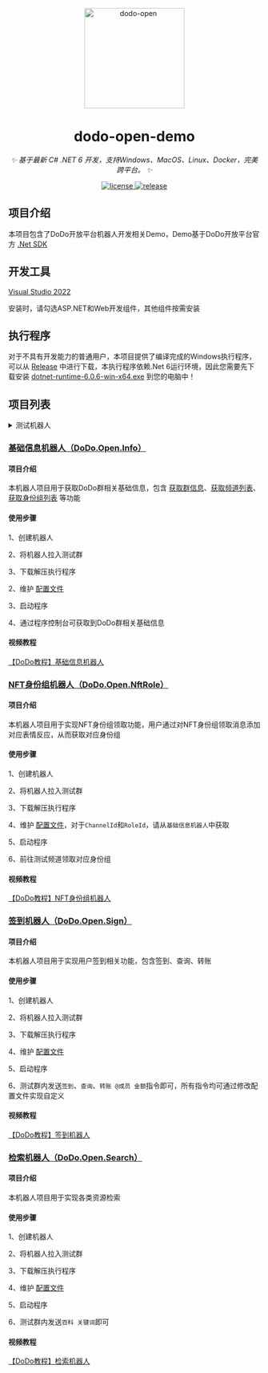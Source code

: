 
<p align="center">
  <a href="https://open.imdodo.com">
    <img src="https://open.imdodo.com/images/hero.png" width="200" height="200" alt="dodo-open">
  </a>
</p>

<div align="center">

  # dodo-open-demo

  _✨ 基于最新 C# .NET 6 开发，支持Windows、MacOS、Linux、Docker，完美跨平台。 ✨_

  <a href="https://github.com/Rhyheart/dodo-open-demo/blob/main/LICENSE">
    <img src="https://img.shields.io/github/license/Rhyheart/dodo-open-demo" alt="license">
  </a>
  <a href="https://github.com/Rhyheart/dodo-open-demo/releases">
    <img src="https://img.shields.io/github/v/release/Rhyheart/dodo-open-demo?color=blueviolet&include_prereleases"
      alt="release">
  </a>

</div>


## 项目介绍

本项目包含了DoDo开放平台机器人开发相关Demo，Demo基于DoDo开放平台官方 [.Net SDK](https://github.com/dodo-open/dodo-open-net)


## 开发工具

[Visual Studio 2022](https://visualstudio.microsoft.com/zh-hans/vs/)

安装时，请勾选ASP.NET和Web开发组件，其他组件按需安装


## 执行程序

对于不具有开发能力的普通用户，本项目提供了编译完成的Windows执行程序，可以从 [Release](https://github.com/Rhyheart/dodo-open-demo/releases) 中进行下载，本执行程序依赖.Net 6运行环境，因此您需要先下载安装 [dotnet-runtime-6.0.6-win-x64.exe](https://download.visualstudio.microsoft.com/download/pr/7989338b-8ae9-4a5d-8425-020148016812/c26361fde7f706279265a505b4d1d93a/dotnet-runtime-6.0.6-win-x64.exe) 到您的电脑中！


## 项目列表

<details>
<summary>测试机器人</summary>

#### 项目地址
[测试机器人（DoDo.Open.Test）](https://github.com/Rhyheart/dodo-open-demo/tree/main/src/DoDo.Open.Test)

#### 项目介绍

本机器人项目用于测试DoDo开放平台相关接口，包含大量SDK自带的测试用例

#### 使用步骤

1、访问 [DoDo开放平台](https://open.imdodo.com/go/introduction/deployment.html)，按照教程创建机器人，获取机器人的`ClientId`和`Token`

2、将机器人拉入测试群

3、下载解压执行程序

4、维护 [配置文件](https://github.com/Rhyheart/dodo-open-demo/blob/main/src/DoDo.Open.Test/appsettings.json)

5、启动程序

6、测试群内发送`菜单`指令即可查看所有测试功能

#### 视频教程

[【DoDo教程】测试机器人](https://www.bilibili.com/video/BV1wB4y1x7qH?p=1)
</details>

### [基础信息机器人（DoDo.Open.Info）](https://github.com/Rhyheart/dodo-open-demo/tree/main/src/DoDo.Open.Info)

#### 项目介绍

本机器人项目用于获取DoDo群相关基础信息，包含 [获取群信息](https://open.imdodo.com/dev/api/island.html#%E8%8E%B7%E5%8F%96%E7%BE%A4%E4%BF%A1%E6%81%AF)、[获取频道列表](https://open.imdodo.com/dev/api/channel.html#%E8%8E%B7%E5%8F%96%E9%A2%91%E9%81%93%E5%88%97%E8%A1%A8)、[获取身份组列表](https://open.imdodo.com/dev/api/role.html#%E8%8E%B7%E5%8F%96%E8%BA%AB%E4%BB%BD%E7%BB%84%E5%88%97%E8%A1%A8) 等功能

#### 使用步骤

1、创建机器人

2、将机器人拉入测试群

3、下载解压执行程序

2、维护 [配置文件](https://github.com/Rhyheart/dodo-open-demo/blob/main/src/DoDo.Open.Info/appsettings.json)

3、启动程序

4、通过程序控制台可获取到DoDo群相关基础信息

#### 视频教程

[【DoDo教程】基础信息机器人](https://www.bilibili.com/video/BV1wB4y1x7qH?p=2)


### [NFT身份组机器人（DoDo.Open.NftRole）](https://github.com/Rhyheart/dodo-open-demo/tree/main/src/DoDo.Open.NftRole)

#### 项目介绍

本机器人项目用于实现NFT身份组领取功能，用户通过对NFT身份组领取消息添加对应表情反应，从而获取对应身份组

#### 使用步骤

1、创建机器人

2、将机器人拉入测试群

3、下载解压执行程序

4、维护 [配置文件](https://github.com/Rhyheart/dodo-open-demo/blob/main/src/DoDo.Open.NftRole/appsettings.json)，对于`ChannelId`和`RoleId`，请从`基础信息机器人`中获取

5、启动程序

6、前往测试频道领取对应身份组

#### 视频教程

[【DoDo教程】NFT身份组机器人](https://www.bilibili.com/video/BV1wB4y1x7qH?p=3)


### [签到机器人（DoDo.Open.Sign）](https://github.com/Rhyheart/dodo-open-demo/tree/main/src/DoDo.Open.Sign)

#### 项目介绍

本机器人项目用于实现用户签到相关功能，包含签到、查询、转账

#### 使用步骤

1、创建机器人

2、将机器人拉入测试群

3、下载解压执行程序

4、维护 [配置文件](https://github.com/Rhyheart/dodo-open-demo/blob/main/src/DoDo.Open.Sign/appsettings.json)

5、启动程序

6、测试群内发送`签到`、`查询`、`转账 @成员 金额`指令即可，所有指令均可通过修改配置文件实现自定义

#### 视频教程

[【DoDo教程】签到机器人](https://www.bilibili.com/video/BV1wB4y1x7qH?p=4)


### [检索机器人（DoDo.Open.Search）](https://github.com/Rhyheart/dodo-open-demo/tree/main/src/DoDo.Open.Search)

#### 项目介绍

本机器人项目用于实现各类资源检索

#### 使用步骤

1、创建机器人

2、将机器人拉入测试群

3、下载解压执行程序

4、维护 [配置文件](https://github.com/Rhyheart/dodo-open-demo/blob/main/src/DoDo.Open.Search/appsettings.json)

5、启动程序

6、测试群内发送`百科 关键词`即可

#### 视频教程

[【DoDo教程】检索机器人](https://www.bilibili.com/video/BV1wB4y1x7qH?p=5)
